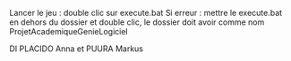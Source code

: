 Lancer le jeu : double clic sur execute.bat
Si erreur : mettre le execute.bat en dehors du dossier et double clic, le dossier doit avoir comme nom ProjetAcademiqueGenieLogiciel

DI PLACIDO Anna et PUURA Markus
